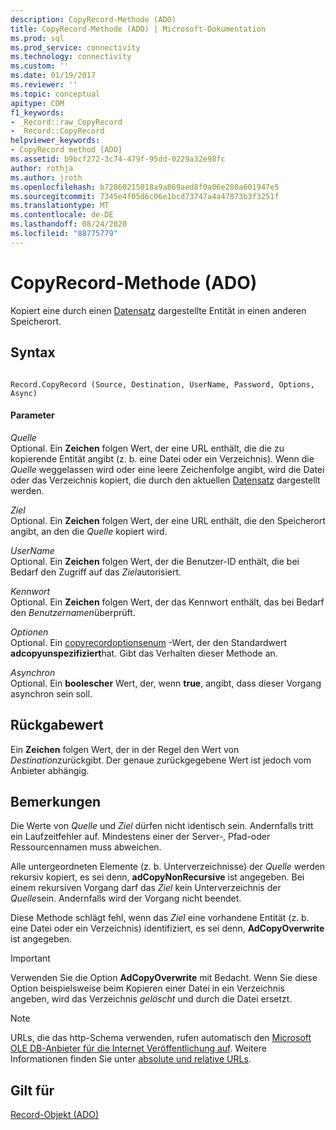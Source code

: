 ```yaml
---
description: CopyRecord-Methode (ADO)
title: CopyRecord-Methode (ADO) | Microsoft-Dokumentation
ms.prod: sql
ms.prod_service: connectivity
ms.technology: connectivity
ms.custom: ''
ms.date: 01/19/2017
ms.reviewer: ''
ms.topic: conceptual
apitype: COM
f1_keywords:
- _Record::raw_CopyRecord
- _Record::CopyRecord
helpviewer_keywords:
- CopyRecord method [ADO]
ms.assetid: b9bcf272-3c74-479f-95dd-0229a32e98fc
author: rothja
ms.author: jroth
ms.openlocfilehash: b72860215018a9a869aed8f0a06e280a601947e5
ms.sourcegitcommit: 7345e4f05d6c06e1bcd73747a4a47873b3f3251f
ms.translationtype: MT
ms.contentlocale: de-DE
ms.lasthandoff: 08/24/2020
ms.locfileid: "88775779"
---
```

# <a name="copyrecord-method-ado"></a>CopyRecord-Methode (ADO)
Kopiert eine durch einen [Datensatz](./record-object-ado.md) dargestellte Entität in einen anderen Speicherort.  
  
## <a name="syntax"></a>Syntax  
  
```  
  
Record.CopyRecord (Source, Destination, UserName, Password, Options, Async)  
```  
  
#### <a name="parameters"></a>Parameter  
 *Quelle*  
 Optional. Ein **Zeichen** folgen Wert, der eine URL enthält, die die zu kopierende Entität angibt (z. b. eine Datei oder ein Verzeichnis). Wenn die *Quelle* weggelassen wird oder eine leere Zeichenfolge angibt, wird die Datei oder das Verzeichnis kopiert, die durch den aktuellen [Datensatz](./record-object-ado.md) dargestellt werden.  
  
 *Ziel*  
 Optional. Ein **Zeichen** folgen Wert, der eine URL enthält, die den Speicherort angibt, an den die *Quelle* kopiert wird.  
  
 *UserName*  
 Optional. Ein **Zeichen** folgen Wert, der die Benutzer-ID enthält, die bei Bedarf den Zugriff auf das *Ziel*autorisiert.  
  
 *Kennwort*  
 Optional. Ein **Zeichen** folgen Wert, der das Kennwort enthält, das bei Bedarf den *Benutzernamen*überprüft.  
  
 *Optionen*  
 Optional. Ein [copyrecordoptionsenum](./copyrecordoptionsenum.md) -Wert, der den Standardwert **adcopyunspezifiziert**hat. Gibt das Verhalten dieser Methode an.  
  
 *Asynchron*  
 Optional. Ein **boolescher** Wert, der, wenn **true**, angibt, dass dieser Vorgang asynchron sein soll.  
  
## <a name="return-value"></a>Rückgabewert  
 Ein **Zeichen** folgen Wert, der in der Regel den Wert von *Destination*zurückgibt. Der genaue zurückgegebene Wert ist jedoch vom Anbieter abhängig.  
  
## <a name="remarks"></a>Bemerkungen  
 Die Werte von *Quelle* und *Ziel* dürfen nicht identisch sein. Andernfalls tritt ein Laufzeitfehler auf. Mindestens einer der Server-, Pfad-oder Ressourcennamen muss abweichen.  
  
 Alle untergeordneten Elemente (z. b. Unterverzeichnisse) der *Quelle* werden rekursiv kopiert, es sei denn, **adCopyNonRecursive** ist angegeben. Bei einem rekursiven Vorgang darf das *Ziel* kein Unterverzeichnis der *Quelle*sein. Andernfalls wird der Vorgang nicht beendet.  
  
 Diese Methode schlägt fehl, wenn das *Ziel* eine vorhandene Entität (z. b. eine Datei oder ein Verzeichnis) identifiziert, es sei denn, **AdCopyOverwrite** ist angegeben.  
  
> [!IMPORTANT]
>  Verwenden Sie die Option **AdCopyOverwrite** mit Bedacht. Wenn Sie diese Option beispielsweise beim Kopieren einer Datei in ein Verzeichnis angeben, wird das Verzeichnis *gelöscht* und durch die Datei ersetzt.  
  
> [!NOTE]
>  URLs, die das http-Schema verwenden, rufen automatisch den [Microsoft OLE DB-Anbieter für die Internet Veröffentlichung auf](../../guide/appendixes/microsoft-ole-db-provider-for-internet-publishing.md). Weitere Informationen finden Sie unter [absolute und relative URLs](../../guide/data/absolute-and-relative-urls.md).  
  
## <a name="applies-to"></a>Gilt für  
 [Record-Objekt (ADO)](./record-object-ado.md)